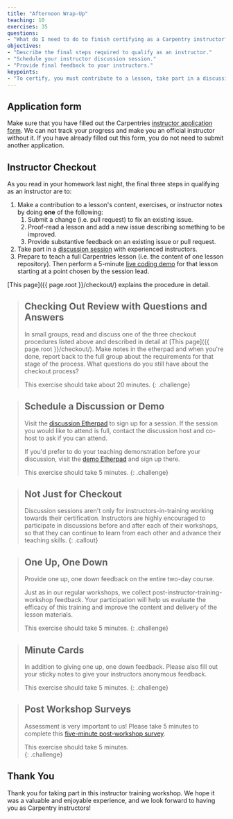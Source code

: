 ```yaml
---
title: "Afternoon Wrap-Up"
teaching: 10
exercises: 35
questions:
- "What do I need to do to finish certifying as a Carpentry instructor?"
objectives:
- "Describe the final steps required to qualify as an instructor."
- "Schedule your instructor discussion session."
- "Provide final feedback to your instructors."
keypoints:
- "To certify, you must contribute to a lesson, take part in a discussion, and do a teaching demo within 90 days of your training event."
---
```



## Application form

Make sure that you have filled out the Carpentries 
[instructor application form](https://amy.software-carpentry.org/forms/request_training/). 
We can not track your progress and make you an official instructor without it. If you have already
filled out this form, you do not need to submit another application.

## Instructor Checkout

As you read in your homework last night, the final three steps in qualifying as an instructor are to:

1.  Make a contribution to a lesson's content, exercises, or instructor notes by doing **one** of the following:
    1.  Submit a change (i.e. pull request) to fix an existing issue.
    2.  Proof-read a lesson and add a new issue describing something to be improved.
    3.  Provide substantive feedback on an existing issue or pull request.
2.  Take part in a [discussion session][discussion] with experienced instructors.
3.  Prepare to teach a full Carpentries lesson (i.e. the content of one lesson repository). Then perform a 5-minute [live coding demo][demo] for that lesson starting at a point chosen by the session lead.

[This page]({{ page.root }}/checkout/) explains the procedure in detail. 

> ## Checking Out Review with Questions and Answers
> 
> In small groups, read and discuss one of the three checkout procedures listed above and described in detail at [This page]({{ page.root }}/checkout/). Make notes in the etherpad and when you're done, report back to the full group about the requirements for that stage of the process. What questions do you still have about the checkout process? 
> 
> This exercise should take about 20 minutes.
{: .challenge}

> ## Schedule a Discussion or Demo
> 
> Visit the [discussion Etherpad][discussion] to sign up for a session. 
> If the session you would like to attend is full, contact the discussion
> host and co-host to ask if you can attend. 
>
> If you'd prefer to do your teaching demonstration before your discussion, 
> visit the [demo Etherpad][demo] and sign up there. 
>
> This exercise should take 5 minutes.
{: .challenge}

> ## Not Just for Checkout
> 
> Discussion sessions aren't only for instructors-in-training working towards their certification. 
> Instructors are highly encouraged to participate in discussions before and after each of their workshops, 
> so that they can continue to learn from each other and advance their teaching skills.
{: .callout}

> ## One Up, One Down
> 
> Provide one up, one down feedback on the entire two-day course.
> 
> Just as in our regular workshops,
> we collect post-instructor-training-workshop feedback.
> Your participation will help us evaluate the efficacy of this training
> and improve the content and delivery of the lesson materials.
> 
> This exercise should take 5 minutes.
{: .challenge}

> ## Minute Cards
> 
> In addition to giving one up, one down feedback. Please also fill out your sticky
> notes to give your instructors anonymous feedback. 
> 
> This exercise should take 5 minutes.
{: .challenge}

> ## Post Workshop Surveys
> 
> Assessment is very important to us! Please take 5 minutes to complete 
> this [five-minute post-workshop survey]({{site.training_post_survey}}).
>
> This exercise should take 5 minutes.  
{: .challenge}

## Thank You

Thank you for taking part in this instructor training workshop.
We hope it was a valuable and enjoyable experience,
and we look forward to having you as Carpentry instructors!

[discussion]: http://pad.software-carpentry.org/instructor-discussion
[demo]: https://pad.carpentries.org/teaching-demos-recovered
